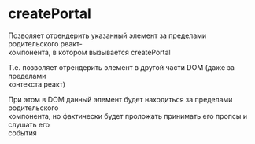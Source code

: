 #  createPortal

Позволяет отрендерить указанный элемент за пределами родительского реакт-  
компонента, в котором вызывается createPortal  

Т.е. позволяет отрендерить элемент в другой части DOM (даже за пределами  
контекста реакт)  

При этом в DOM данный элемент будет находиться за пределами родительского  
компонента, но фактически будет проложать принимать его пропсы и слушать его  
события  

